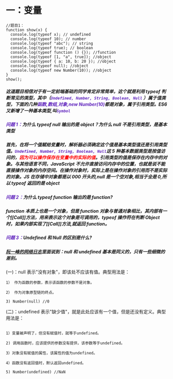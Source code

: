# 一：变量

```JS
//题目1：
function show(x) {
  console.log(typeof x); // undefined
  console.log(typeof 10); // number
  console.log(typeof "abc"); // string
  console.log(typeof true); // boolean
  console.log(typeof function () {}); //function
  console.log(typeof [1, "a", true]); //object
  console.log(typeof { a: 10, b: 20 }); //object
  console.log(typeof null); //object
  console.log(typeof new Number(10)); //object
}
show();
```

##### 这道题目相信对于有一定前端基础的同学肯定非常简单，这个就是利用 typeof 判断常见的类型，其中（<font color=#5f23bd>`Undefined, Number, String, Boolean, Null`</font> ）属于值类型，下面的几种<font color=#5f23bd>函数,数组,对象,new Number(10)</font>都是对象，属于引用类型。ES6 又新增了一种基本类型,叫<font color=#5f23bd>`Symbol`</font>

##### <font color=#5f23bd>问题 1：</font>为什么 typeof null 输出的是 object？为什么 null 不是引用类型，是基本类型

##### 首先，在将一个值赋给变量时，解析器必须确定这个值是基本类型值还是引用类型值。<font color=#5f23bd>`Undefined, Number, String, Boolean, Null`</font>这 5 种基本数据类型是按值访问的，<font color=##ff0000>因为可以操作保存在变量中的实际的值</font>。引用类型的值是保存在内存中的对象。与其他语言不同，JavaScript 不允许直接访问内存中的位置，也就是说不能直接操作对象的内存空间。在操作对象时，实际上是在操作对象的引用而不是实际的对象。JS 在存储中对象都是以 000 开头的,null 是一个空对象,相当于全是 0,所以 typeof 返回的是 object

##### <font color=#5f23bd>问题 2：</font>为什么 typeof function 输出的是 function?

##### function 本质上也是一个对象，但是 function 对象与普通对象相比，其内部有一个[[Call]]方法，用来表示这个对象是可调用的，typeof 操作符在判断 Object 时，如果内部实现了[[Call]]方法,就返回 function。

##### <font color=#5f23bd>问题 3：</font>Undefined 和 Null 的区别是什么?

##### [阮一峰的网络日志](http://www.ruanyifeng.com/blog/2014/03/undefined-vs-null.html)里面说到：null 和 undefined 基本是同义的，只有一些细微的差别。<br/>

(一)：null 表示"没有对象"，即该处不应该有值。典型用法是：

```JS
1） 作为函数的参数，表示该函数的参数不是对象。

2） 作为对象原型链的终点。

3) Number(null) //0
```

(二)：undefined 表示"缺少值"，就是此处应该有一个值，但是还没有定义。典型用法是：

```JS

1）变量被声明了，但没有赋值时，就等于undefined。

2) 调用函数时，应该提供的参数没有提供，该参数等于undefined。

3）对象没有赋值的属性，该属性的值为undefined。

4）函数没有返回值时，默认返回undefined。

5) Number(undefined) //NaN
```
